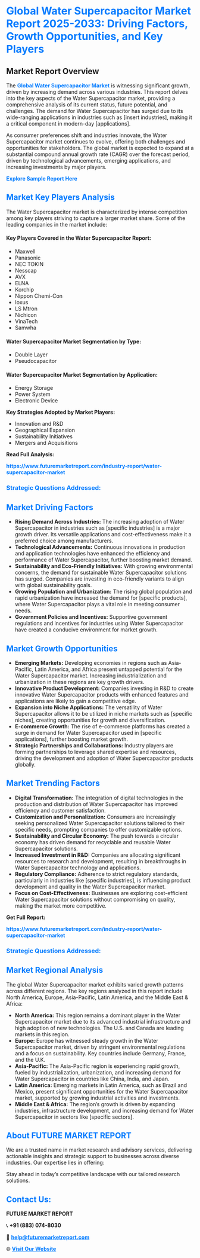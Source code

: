 <h1 style="color: #007BFF;">Global Water Supercapacitor Market Report 2025-2033: Driving Factors, Growth Opportunities, and Key Players</h1>

<section id="overview">
<h2>Market Report Overview</h2>
<p>The <a href="https://www.futuremarketreport.com/industry-report/water-supercapacitor-market" style="color: #007BFF; text-decoration: none;"><strong>Global Water Supercapacitor Market</strong></a> is witnessing significant growth, driven by increasing demand across various industries. This report delves into the key aspects of the Water Supercapacitor market, providing a comprehensive analysis of its current status, future potential, and challenges. The demand for Water Supercapacitor has surged due to its wide-ranging applications in industries such as [insert industries], making it a critical component in modern-day [applications].</p>
<p>As consumer preferences shift and industries innovate, the Water Supercapacitor market continues to evolve, offering both challenges and opportunities for stakeholders. The global market is expected to expand at a substantial compound annual growth rate (CAGR) over the forecast period, driven by technological advancements, emerging applications, and increasing investments by major players.</p>
</section>

<section id="overview">
<p><a href="https://www.futuremarketreport.com/request-sample/reportId=50579" style="color: #007BFF; text-decoration: none;"><strong>Explore Sample Report Here</strong></a></p>
</section>

<section id="key-players">
<h2 style="color: #007BFF;">Market Key Players Analysis</h2>
<p>The Water Supercapacitor market is characterized by intense competition among key players striving to capture a larger market share. Some of the leading companies in the market include:</p>
<h4>Key Players Covered in the Water Supercapacitor Report:</h4>
<ul><li>Maxwell</li><li>Panasonic</li><li>NEC TOKIN</li><li>Nesscap</li><li>AVX</li><li>ELNA</li><li>Korchip</li><li>Nippon Chemi-Con</li><li>Ioxus</li><li>LS Mtron</li><li>Nichicon</li><li>VinaTech</li><li>Samwha</li></ul>
<h4>Water Supercapacitor Market Segmentation by Type:</h4>
<ul><li>Double Layer</li><li>Pseudocapacitor</li></ul>

<h4>Water Supercapacitor Market Segmentation by Application:</h4>
<ul><li>Energy Storage</li><li>Power System</li><li>Electronic Device</li></ul>
<p><strong>Key Strategies Adopted by Market Players:</strong></p>
<ul>
<li>Innovation and R&D</li>
<li>Geographical Expansion</li>
<li>Sustainability Initiatives</li>
<li>Mergers and Acquisitions</li>
</ul>
</section>

<section>
<p><strong>Read Full Analysis: </strong></p><a href="https://www.futuremarketreport.com/industry-report/water-supercapacitor-market" style="color: #007BFF; text-decoration: none;"><strong>https://www.futuremarketreport.com/industry-report/water-supercapacitor-market</strong></a>
<h3 style="color: #007BFF;">Strategic Questions Addressed:</h3>
</section>

<section id="driving-factors">
<h2 style="color: #007BFF;">Market Driving Factors</h2>
<ul>
<li><strong>Rising Demand Across Industries:</strong> The increasing adoption of Water Supercapacitor in industries such as [specific industries] is a major growth driver. Its versatile applications and cost-effectiveness make it a preferred choice among manufacturers.</li>
<li><strong>Technological Advancements:</strong> Continuous innovations in production and application technologies have enhanced the efficiency and performance of Water Supercapacitor, further boosting market demand.</li>
<li><strong>Sustainability and Eco-Friendly Initiatives:</strong> With growing environmental concerns, the demand for sustainable Water Supercapacitor solutions has surged. Companies are investing in eco-friendly variants to align with global sustainability goals.</li>
<li><strong>Growing Population and Urbanization:</strong> The rising global population and rapid urbanization have increased the demand for [specific products], where Water Supercapacitor plays a vital role in meeting consumer needs.</li>
<li><strong>Government Policies and Incentives:</strong> Supportive government regulations and incentives for industries using Water Supercapacitor have created a conducive environment for market growth.</li>
</ul>
</section>

<section id="growth-opportunities">
<h2 style="color: #007BFF;">Market Growth Opportunities</h2>
<ul>
<li><strong>Emerging Markets:</strong> Developing economies in regions such as Asia-Pacific, Latin America, and Africa present untapped potential for the Water Supercapacitor market. Increasing industrialization and urbanization in these regions are key growth drivers.</li>
<li><strong>Innovative Product Development:</strong> Companies investing in R&D to create innovative Water Supercapacitor products with enhanced features and applications are likely to gain a competitive edge.</li>
<li><strong>Expansion into Niche Applications:</strong> The versatility of Water Supercapacitor allows it to be utilized in niche markets such as [specific niches], creating opportunities for growth and diversification.</li>
<li><strong>E-commerce Growth:</strong> The rise of e-commerce platforms has created a surge in demand for Water Supercapacitor used in [specific applications], further boosting market growth.</li>
<li><strong>Strategic Partnerships and Collaborations:</strong> Industry players are forming partnerships to leverage shared expertise and resources, driving the development and adoption of Water Supercapacitor products globally.</li>
</ul>
</section>

<section id="trending-factors">
<h2 style="color: #007BFF;">Market Trending Factors</h2>
<ul>
<li><strong>Digital Transformation:</strong> The integration of digital technologies in the production and distribution of Water Supercapacitor has improved efficiency and customer satisfaction.</li>
<li><strong>Customization and Personalization:</strong> Consumers are increasingly seeking personalized Water Supercapacitor solutions tailored to their specific needs, prompting companies to offer customizable options.</li>
<li><strong>Sustainability and Circular Economy:</strong> The push towards a circular economy has driven demand for recyclable and reusable Water Supercapacitor solutions.</li>
<li><strong>Increased Investment in R&D:</strong> Companies are allocating significant resources to research and development, resulting in breakthroughs in Water Supercapacitor technology and applications.</li>
<li><strong>Regulatory Compliance:</strong> Adherence to strict regulatory standards, particularly in industries like [specific industries], is influencing product development and quality in the Water Supercapacitor market.</li>
<li><strong>Focus on Cost-Effectiveness:</strong> Businesses are exploring cost-efficient Water Supercapacitor solutions without compromising on quality, making the market more competitive.</li>
</ul>
</section>

<section>
<p><strong>Get Full Report: </strong></p><a href="https://www.futuremarketreport.com/industry-report/water-supercapacitor-market" style="color: #007BFF; text-decoration: none;"><strong>https://www.futuremarketreport.com/industry-report/water-supercapacitor-market</strong></a>
<h3 style="color: #007BFF;">Strategic Questions Addressed:</h3>
</section>


<section id="regional-analysis">
<h2 style="color: #007BFF;">Market Regional Analysis</h2>
<p>The global Water Supercapacitor market exhibits varied growth patterns across different regions. The key regions analyzed in this report include North America, Europe, Asia-Pacific, Latin America, and the Middle East & Africa:</p>
<ul>
<li><strong>North America:</strong> This region remains a dominant player in the Water Supercapacitor market due to its advanced industrial infrastructure and high adoption of new technologies. The U.S. and Canada are leading markets in this region.</li>
<li><strong>Europe:</strong> Europe has witnessed steady growth in the Water Supercapacitor market, driven by stringent environmental regulations and a focus on sustainability. Key countries include Germany, France, and the U.K.</li>
<li><strong>Asia-Pacific:</strong> The Asia-Pacific region is experiencing rapid growth, fueled by industrialization, urbanization, and increasing demand for Water Supercapacitor in countries like China, India, and Japan.</li>
<li><strong>Latin America:</strong> Emerging markets in Latin America, such as Brazil and Mexico, present significant opportunities for the Water Supercapacitor market, supported by growing industrial activities and investments.</li>
<li><strong>Middle East & Africa:</strong> The region’s growth is driven by expanding industries, infrastructure development, and increasing demand for Water Supercapacitor in sectors like [specific sectors].</li>
</ul>
</section>

<footer>
<h2 style="color: #007BFF;">About FUTURE MARKET REPORT</h2>
<p>We are a trusted name in market research and advisory services, delivering actionable insights and strategic support to businesses across diverse industries. Our expertise lies in offering:</p>

<p>Stay ahead in today’s competitive landscape with our tailored research solutions.</p>

<h2 style="color: #007BFF;">Contact Us:</h2>
<p><strong>FUTURE MARKET REPORT</strong></p>
<p>📞 <strong>+91 (883) 074-8030</strong></p>
<p>📧 <strong><a href="mailto:help@futuremarketreport.com" style="color: #007BFF;">help@futuremarketreport.com</a></strong></p>
<p>🌐 <strong><a href="https://www.futuremarketreport.com/" style="color: #007BFF;">Visit Our Website</a></strong></p>
</footer>